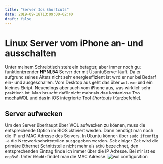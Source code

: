 ```yaml
---
title: "Server Ios Shortcuts"
date: 2019-09-18T13:09:00+02:00
draft: false
---
```


# Linux Server vom iPhone an- und ausschalten

Unter meinem Schreibtisch steht ein betagter, aber immer noch gut funktionierender **HP NL54** Server der mit UbuntuServer läuft. Da er aufgrund
seines Alters nicht sehr energieeffizient ist wird er nur bei Bedarf ein- und ausgeschalten. Vom Desktop aus geht das über `wol.exe` und ein kleines Skript.
Neuerdings aber auch vom iPhone aus, was wirklich sehr praktisch ist. Man braucht dafür nicht mehr als das kostenlose Tool [mochaWOL](https://apps.apple.com/de/app/mocha-wol/id422625778) 
und das in iOS integrierte Tool *Shortcuts* (Kurzbefehle).

## Server aufwecken

Um den Server überhaupt über WOL aufwecken zu können, muss die entsprechende Option im BIOS aktiviert werden. Dann benötigt man noch die IP und MAC Adresse des
Servers. In Ubuntu können über `sudo ifconfig -a` die Netzwerkschnittstellen ausgegeben werden. Seit einiger Zeit wird die primäre Ethernet Schnittstelle nicht mehr
als `eth0` bezeichnet, den entsprechenden Eintrag finde ich immer über die IP Adresse. Bei mir ist es `enp3s0`. Unter `HWaddr` findet man die MAC Adresse.
![wol configuration](img/IMG_7800.jpg)



